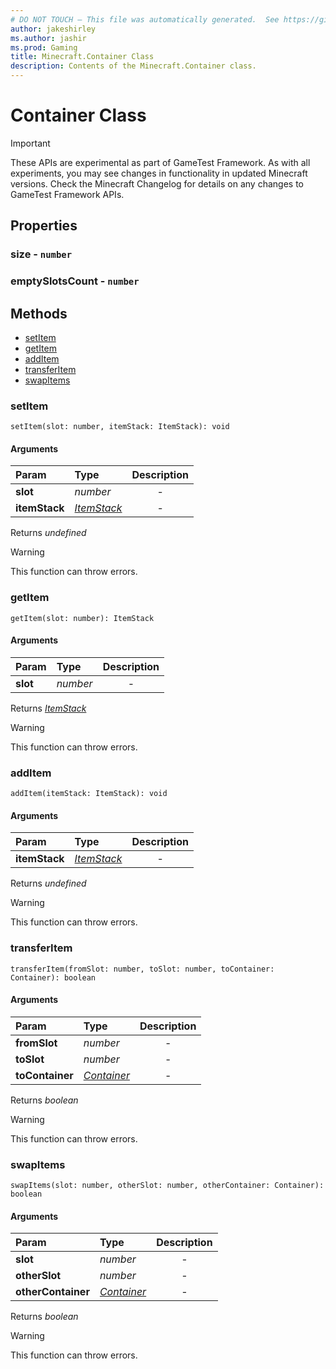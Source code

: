 ```yaml
---
# DO NOT TOUCH — This file was automatically generated.  See https://github.com/Mojang/MinecraftScriptingApiDocsGenerator to modify descriptions, examples, etc.
author: jakeshirley
ms.author: jashir
ms.prod: Gaming
title: Minecraft.Container Class
description: Contents of the Minecraft.Container class.
---
```

# Container Class
>[!IMPORTANT]
>These APIs are experimental as part of GameTest Framework. As with all experiments, you may see changes in functionality in updated Minecraft versions. Check the Minecraft Changelog for details on any changes to GameTest Framework APIs.
## Properties
### **size** - `number`



### **emptySlotsCount** - `number`




## Methods
- [setItem](#setitem)
- [getItem](#getitem)
- [addItem](#additem)
- [transferItem](#transferitem)
- [swapItems](#swapitems)
  
### **setItem**
`
setItem(slot: number, itemStack: ItemStack): void
`

#### Arguments
| Param | Type | Description |
| :--- | :--- | :---: |
| **slot** | *number* | - |
| **itemStack** | [*ItemStack*](ItemStack.md) | - |

Returns *undefined*

> [!WARNING]
> This function can throw errors.

### **getItem**
`
getItem(slot: number): ItemStack
`

#### Arguments
| Param | Type | Description |
| :--- | :--- | :---: |
| **slot** | *number* | - |

Returns [*ItemStack*](ItemStack.md)

> [!WARNING]
> This function can throw errors.

### **addItem**
`
addItem(itemStack: ItemStack): void
`

#### Arguments
| Param | Type | Description |
| :--- | :--- | :---: |
| **itemStack** | [*ItemStack*](ItemStack.md) | - |

Returns *undefined*

> [!WARNING]
> This function can throw errors.

### **transferItem**
`
transferItem(fromSlot: number, toSlot: number, toContainer: Container): boolean
`

#### Arguments
| Param | Type | Description |
| :--- | :--- | :---: |
| **fromSlot** | *number* | - |
| **toSlot** | *number* | - |
| **toContainer** | [*Container*](Container.md) | - |

Returns *boolean*

> [!WARNING]
> This function can throw errors.

### **swapItems**
`
swapItems(slot: number, otherSlot: number, otherContainer: Container): boolean
`

#### Arguments
| Param | Type | Description |
| :--- | :--- | :---: |
| **slot** | *number* | - |
| **otherSlot** | *number* | - |
| **otherContainer** | [*Container*](Container.md) | - |

Returns *boolean*

> [!WARNING]
> This function can throw errors.

